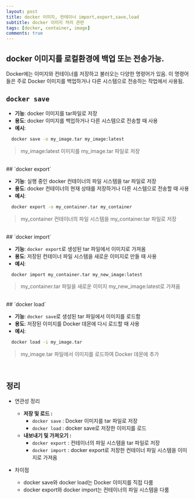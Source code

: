 ```yaml
---
layout: post
title: docker 이미지, 컨테이너 import,export,save,load
subtitle: docker 이미지 처리 관련
tags: [docker, container, image]
comments: true
---
```


## docker 이미지를 로컬환경에 백업 또는 전송가능.

Docker에는 이미지와 컨테이너를 저장하고 불러오는 다양한 명령어가 있음. 
이 명령어들은 주로 Docker 이미지를 백업하거나 다른 시스템으로 전송하는 작업에서 사용됨.

## `docker save`

- **기능**: docker 이미지를 tar파일로 저장
- **용도**: docker 이미지를 백업하거나 다른 시스템으로 전송할 때 사용
- **예시**:
```bash
  docker save -o my_image.tar my_image:latest
```
> my_image:latest 이미지를 my_image.tar 파일로 저장

<br>
## `docker export`

- **기능**: 실행 중인 docker 컨테이너의 파일 시스템을 tar 파일로 저장
- **용도**: docker 컨테이너의 현재 상태를 저장하거나 다른 시스템으로 전송할 때 사용
- **예시**:
```bash
  docker export -o my_container.tar my_container
```
> my_container 컨테이너의 파일 시스템을 my_container.tar 파일로 저장

<br>
## `docker import`

- **기능**: `docker export`로 생성된 tar 파일에서 이미지로 가져옴
- **용도**: 저장된 컨테이너 파일 시스템을 새로운 이미지로 만들 때 사용
- **예시**:
```bash
  docker import my_container.tar my_new_image:latest
```
> my_container.tar 파일을 새로운 이미지 my_new_image:latest로 가져옴

<br>
## `docker load`

- **기능**: `docker save`로 생성된 tar 파일에서 이미지를 로드함
- **용도**: 저장된 이미지를 Docker 데몬에 다시 로드할 때 사용
- **예시**:
```bash
  docker load -i my_image.tar
```
> my_image.tar 파일에서 이미지를 로드하여 Docker 데몬에 추가

<br>

## 정리
- 연관성 정리
  - **저장 및 로드 :**
    - `docker save` : Docker 이미지를 tar 파일로 저장
    - `docker load` : docker save로 저장한 이미지를 로드
  - **내보내기 및 가져오기 :**
    - `docker export` : 컨테이너의 파일 시스템을 tar 파일로 저장
    - `docker import` : docker export로 저장한 컨테이너 파일 시스템을 이미지로 가져옴

- 차이점
  - docker save와 docker load는 Docker 이미지를 직접 다룸
  - docker export와 docker import는 컨테이너의 파일 시스템을 다룸